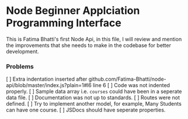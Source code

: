 # Node Beginner Applciation Programming Interface

This is Fatima Bhatti's first Node Api, in this file, I will review and mention the improvements that she needs to make in the codebase for better development.

### Problems
[ ] Extra indentation inserted after github.com/Fatima-Bhatti/node-api/blob/master/index.js?plain=1#l6 line 6
[ ] Code was not indented properly.
[ ] Sample data array i.e. `courses` could have been in a seperate data file.
[ ] Documentation was not up to standards.
[ ] Routes were not defined.
[ ] Try to implement another model, for example, Many Students can have one course.
[ ] JSDocs should have seperate properties.